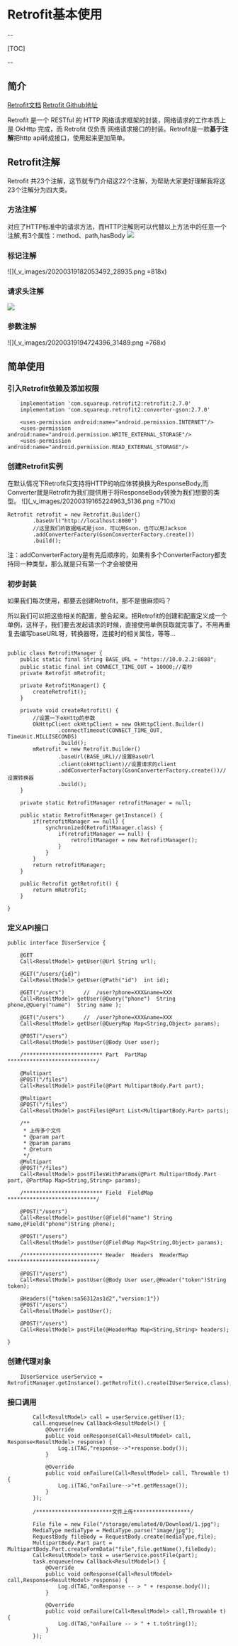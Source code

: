 # Retrofit基本使用
--

[TOC]
<!--TOC-->

--
## 简介
[Retrofit文档](https://square.github.io/retrofit/)
[Retrofit Github地址](https://github.com/square/retrofit)

Retrofit 是一个 RESTful 的 HTTP 网络请求框架的封装，网络请求的工作本质上是 OkHttp 完成，而 Retrofit 仅负责 网络请求接口的封装。Retrofit是一款**基于注解**把http api转成接口，使用起来更加简单。

## Retrofit注解
Retrofit 共23个注解，这节就专门介绍这22个注解，为帮助大家更好理解我将这23个注解分为四大类。
### 方法注解
对应了HTTP标准中的请求方法，而HTTP注解则可以代替以上方法中的任意一个注解,有3个属性：method、path,hasBody
![](_v_images/20200319181001535_10144.png)

### 标记注解
![](_v_images/20200319182053492_28935.png =818x)
### 请求头注解
![](_v_images/20200319182538134_13246.png)

### 参数注解
![](_v_images/20200319194724396_31489.png =768x)
## 简单使用
### 引入Retrofit依赖及添加权限
```
    implementation 'com.squareup.retrofit2:retrofit:2.7.0'
    implementation 'com.squareup.retrofit2:converter-gson:2.7.0'

    <uses-permission android:name="android.permission.INTERNET"/>
    <uses-permission android:name="android.permission.WRITE_EXTERNAL_STORAGE"/>
    <uses-permission android:name="android.permission.READ_EXTERNAL_STORAGE"/>
```
### 创建Retrofit实例
在默认情况下Retrofit只支持将HTTP的响应体转换换为ResponseBody,而Converter就是Retrofit为我们提供用于将ResponseBody转换为我们想要的类型。
![](_v_images/20200319165224963_5136.png =710x)
```
Retrofit retrofit = new Retrofit.Builder()
        .baseUrl("http://localhost:8080")
        //这里我们的数据格式是json，可以用Gson，也可以用Jackson
        .addConverterFactory(GsonConverterFactory.create())
        .build();
```
注：addConverterFactory是有先后顺序的，如果有多个ConverterFactory都支持同一种类型，那么就是只有第一个才会被使用

### 初步封装
如果我们每次使用，都要去创建Retrofit，那不是很麻烦吗？

所以我们可以把这些相关的配置，整合起来。把Retrofit的创建和配置定义成一个单例，这样子，我们要去发起请求的时候，直接使用单例获取就完事了。不用再重复去编写baseURL呀，转换器呀，连接时的相关属性，等等...
```

public class RetrofitManager {
    public static final String BASE_URL = "https://10.0.2.2:8888";
    public static final int CONNECT_TIME_OUT = 10000;//毫秒
    private Retrofit mRetrofit;

    private RetrofitManager() {
        createRetrofit();
    }

    private void createRetrofit() {
        //设置一下okHttp的参数
        OkHttpClient okHttpClient = new OkHttpClient.Builder()
                .connectTimeout(CONNECT_TIME_OUT, TimeUnit.MILLISECONDS)
                .build();
        mRetrofit = new Retrofit.Builder()
                .baseUrl(BASE_URL)//设置BaseUrl
                .client(okHttpClient)//设置请求的client
                .addConverterFactory(GsonConverterFactory.create())//设置转换器
                .build();
    }

    private static RetrofitManager retrofitManager = null;

    public static RetrofitManager getInstance() {
        if(retrofitManager == null) {
            synchronized(RetrofitManager.class) {
                if(retrofitManager == null) {
                    retrofitManager = new RetrofitManager();
                }
            }
        }
        return retrofitManager;
    }

    public Retrofit getRetrofit() {
        return mRetrofit;
    }

}

```

### 定义API接口
```
public interface IUserService {

    @GET
    Call<ResultModel> getUser(@Url String url);

    @GET("/users/{id}")
    Call<ResultModel> getUser(@Path("id")  int id);

    @GET("/users")      //  /user?phone=XXX&name=XXX
    Call<ResultModel> getUser(@Query("phone")  String phone,@Query("name")  String name );

    @GET("/users")      //  /user?phone=XXX&name=XXX
    Call<ResultModel> getUser(@QueryMap Map<String,Object> params);

    @POST("/users")
    Call<ResultModel> postUser(@Body User user);

    /************************* Part  PartMap ****************************/

    @Multipart
    @POST("/files")
    Call<ResultModel> postFile(@Part MultipartBody.Part part);

    @Multipart
    @POST("/files")
    Call<ResultModel> postFiles(@Part List<MultipartBody.Part> parts);

    /**
     * 上传多个文件
     * @param part
     * @param params
     * @return
     */
    @Multipart
    @POST("/files")
    Call<ResultModel> postFilesWithParams(@Part MultipartBody.Part part, @PartMap Map<String,String> params);

    /************************* Field  FieldMap ****************************/

    @POST("/users")
    Call<ResultModel> postUser(@Field("name") String name,@Field("phone")String phone);

    @POST("/users")
    Call<ResultModel> postUser(@FieldMap Map<String,Object> params);

    /************************* Header  Headers  HeaderMap ****************************/

    @POST("/users")
    Call<ResultModel> postUser(@Body User user,@Header("token")String token);

    @Headers({"token:sa56312as1d2","version:1"})
    @POST("/users")
    Call<ResultModel> postUser();

    @POST("/users")
    Call<ResultModel> postFile(@HeaderMap Map<String,String> headers);

}
```
### 创建代理对象
```
    IUserService userService = RetrofitManager.getInstance().getRetrofit().create(IUserService.class);
```
### 接口调用
```
        Call<ResultModel> call = userService.getUser(1);
        call.enqueue(new Callback<ResultModel>() {
            @Override
            public void onResponse(Call<ResultModel> call, Response<ResultModel> response) {
                Log.i(TAG,"response-->"+response.body());
            }

            @Override
            public void onFailure(Call<ResultModel> call, Throwable t) {
                Log.i(TAG,"onFailure-->"+t.getMessage());
            }
        });

        /************************文件上传******************/
        
        File file = new File("/storage/emulated/0/Download/1.jpg");
        MediaType mediaType = MediaType.parse("image/jpg");
        RequestBody fileBody = RequestBody.create(mediaType,file);
        MultipartBody.Part part = MultipartBody.Part.createFormData("file",file.getName(),fileBody);
        Call<ResultModel> task = userService.postFile(part);
        task.enqueue(new Callback<ResultModel>() {
            @Override
            public void onResponse(Call<ResultModel> call,Response<ResultModel> response) {
                Log.d(TAG,"onResponse -- > " + response.body());
            }

            @Override
            public void onFailure(Call<ResultModel> call,Throwable t) {
                Log.d(TAG,"onFailure -- > " + t.toString());
            }
        });
```